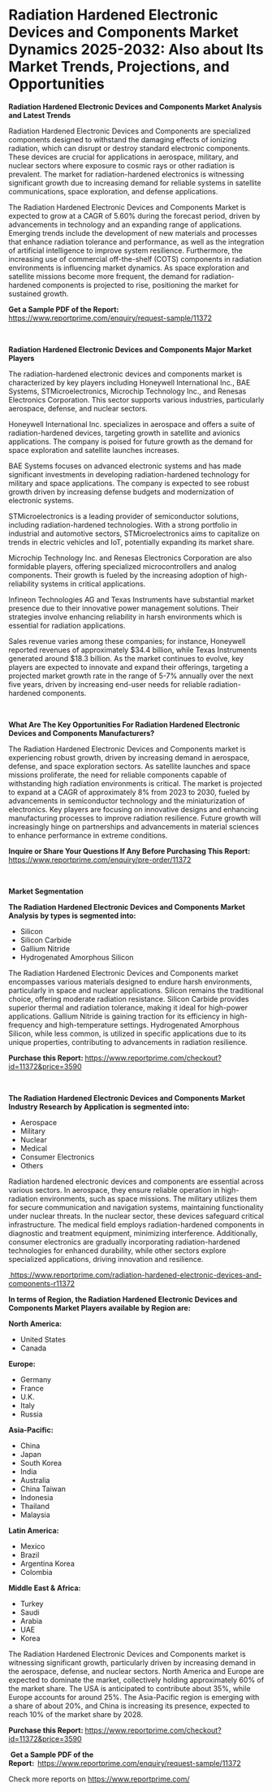 <p><h1>Radiation Hardened Electronic Devices and Components Market Dynamics 2025-2032: Also about Its Market Trends, Projections, and Opportunities</h1></p><p><strong>Radiation Hardened Electronic Devices and Components Market Analysis and Latest Trends</strong></p>
<p><p>Radiation Hardened Electronic Devices and Components are specialized components designed to withstand the damaging effects of ionizing radiation, which can disrupt or destroy standard electronic components. These devices are crucial for applications in aerospace, military, and nuclear sectors where exposure to cosmic rays or other radiation is prevalent. The market for radiation-hardened electronics is witnessing significant growth due to increasing demand for reliable systems in satellite communications, space exploration, and defense applications.</p><p>The Radiation Hardened Electronic Devices and Components Market is expected to grow at a CAGR of 5.60% during the forecast period, driven by advancements in technology and an expanding range of applications. Emerging trends include the development of new materials and processes that enhance radiation tolerance and performance, as well as the integration of artificial intelligence to improve system resilience. Furthermore, the increasing use of commercial off-the-shelf (COTS) components in radiation environments is influencing market dynamics. As space exploration and satellite missions become more frequent, the demand for radiation-hardened components is projected to rise, positioning the market for sustained growth.</p></p>
<p><strong>Get a Sample PDF of the Report:&nbsp;</strong> <a href="https://www.reportprime.com/enquiry/request-sample/11372?utm_campaign=3034&utm_medium=2&utm_source=Github&utm_content=ia&utm_term=20032025&utm_id=radiation-hardened-electronic-devices-and-components">https://www.reportprime.com/enquiry/request-sample/11372</a></p>
<p>&nbsp;</p>
<p><strong>Radiation Hardened Electronic Devices and Components Major Market Players</strong></p>
<p><p>The radiation-hardened electronic devices and components market is characterized by key players including Honeywell International Inc., BAE Systems, STMicroelectronics, Microchip Technology Inc., and Renesas Electronics Corporation. This sector supports various industries, particularly aerospace, defense, and nuclear sectors.</p><p>Honeywell International Inc. specializes in aerospace and offers a suite of radiation-hardened devices, targeting growth in satellite and avionics applications. The company is poised for future growth as the demand for space exploration and satellite launches increases.</p><p>BAE Systems focuses on advanced electronic systems and has made significant investments in developing radiation-hardened technology for military and space applications. The company is expected to see robust growth driven by increasing defense budgets and modernization of electronic systems.</p><p>STMicroelectronics is a leading provider of semiconductor solutions, including radiation-hardened technologies. With a strong portfolio in industrial and automotive sectors, STMicroelectronics aims to capitalize on trends in electric vehicles and IoT, potentially expanding its market share.</p><p>Microchip Technology Inc. and Renesas Electronics Corporation are also formidable players, offering specialized microcontrollers and analog components. Their growth is fueled by the increasing adoption of high-reliability systems in critical applications.</p><p>Infineon Technologies AG and Texas Instruments have substantial market presence due to their innovative power management solutions. Their strategies involve enhancing reliability in harsh environments which is essential for radiation applications.</p><p>Sales revenue varies among these companies; for instance, Honeywell reported revenues of approximately $34.4 billion, while Texas Instruments generated around $18.3 billion. As the market continues to evolve, key players are expected to innovate and expand their offerings, targeting a projected market growth rate in the range of 5-7% annually over the next five years, driven by increasing end-user needs for reliable radiation-hardened components.</p></p>
<p>&nbsp;</p>
<p><strong>What Are The Key Opportunities For Radiation Hardened Electronic Devices and Components Manufacturers?</strong></p>
<p><p>The Radiation Hardened Electronic Devices and Components market is experiencing robust growth, driven by increasing demand in aerospace, defense, and space exploration sectors. As satellite launches and space missions proliferate, the need for reliable components capable of withstanding high radiation environments is critical. The market is projected to expand at a CAGR of approximately 8% from 2023 to 2030, fueled by advancements in semiconductor technology and the miniaturization of electronics. Key players are focusing on innovative designs and enhancing manufacturing processes to improve radiation resilience. Future growth will increasingly hinge on partnerships and advancements in material sciences to enhance performance in extreme conditions.</p></p>
<p><strong>Inquire or Share Your Questions If Any Before Purchasing This Report:</strong> <a href="https://www.reportprime.com/enquiry/pre-order/11372?utm_campaign=3034&utm_medium=2&utm_source=Github&utm_content=ia&utm_term=20032025&utm_id=radiation-hardened-electronic-devices-and-components">https://www.reportprime.com/enquiry/pre-order/11372</a></p>
<p>&nbsp;</p>
<p><strong>Market Segmentation</strong></p>
<p><strong>The Radiation Hardened Electronic Devices and Components Market Analysis by types is segmented into:</strong></p>
<p><ul><li>Silicon</li><li>Silicon Carbide</li><li>Gallium Nitride</li><li>Hydrogenated Amorphous Silicon</li></ul></p>
<p><p>The Radiation Hardened Electronic Devices and Components market encompasses various materials designed to endure harsh environments, particularly in space and nuclear applications. Silicon remains the traditional choice, offering moderate radiation resistance. Silicon Carbide provides superior thermal and radiation tolerance, making it ideal for high-power applications. Gallium Nitride is gaining traction for its efficiency in high-frequency and high-temperature settings. Hydrogenated Amorphous Silicon, while less common, is utilized in specific applications due to its unique properties, contributing to advancements in radiation resilience.</p></p>
<p><strong>Purchase this Report:&nbsp;</strong><a href="https://www.reportprime.com/checkout?id=11372&price=3590&utm_campaign=3034&utm_medium=2&utm_source=Github&utm_content=ia&utm_term=20032025&utm_id=radiation-hardened-electronic-devices-and-components">https://www.reportprime.com/checkout?id=11372&price=3590</a></p>
<p>&nbsp;</p>
<p><strong>The Radiation Hardened Electronic Devices and Components Market Industry Research by Application is segmented into:</strong></p>
<p><ul><li>Aerospace</li><li>Military</li><li>Nuclear</li><li>Medical</li><li>Consumer Electronics</li><li>Others</li></ul></p>
<p><p>Radiation hardened electronic devices and components are essential across various sectors. In aerospace, they ensure reliable operation in high-radiation environments, such as space missions. The military utilizes them for secure communication and navigation systems, maintaining functionality under nuclear threats. In the nuclear sector, these devices safeguard critical infrastructure. The medical field employs radiation-hardened components in diagnostic and treatment equipment, minimizing interference. Additionally, consumer electronics are gradually incorporating radiation-hardened technologies for enhanced durability, while other sectors explore specialized applications, driving innovation and resilience.</p></p>
<p><a href="https://www.reportprime.com/radiation-hardened-electronic-devices-and-components-r11372?utm_campaign=3034&utm_medium=2&utm_source=Github&utm_content=ia&utm_term=20032025&utm_id=radiation-hardened-electronic-devices-and-components">&nbsp;https://www.reportprime.com/radiation-hardened-electronic-devices-and-components-r11372</a></p>
<p><strong>In terms of Region, the Radiation Hardened Electronic Devices and Components Market Players available by Region are:</strong></p>
<p>
    <p> <strong> North America: </strong>
        <ul>
            <li>United States</li>
            <li>Canada</li>
        </ul>
        </p> 
    <p> <strong> Europe: </strong>
        <ul>
            <li>Germany</li>
            <li>France</li>
            <li>U.K.</li>
            <li>Italy</li>
            <li>Russia</li>
        </ul>
        </p> 
    <p> <strong> Asia-Pacific: </strong>
        <ul>
            <li>China</li>
            <li>Japan</li>
            <li>South Korea</li>
            <li>India</li>
            <li>Australia</li>
            <li>China Taiwan</li>
            <li>Indonesia</li>
            <li>Thailand</li>
            <li>Malaysia</li>
        </ul>
        </p> 
    <p> <strong> Latin America: </strong>
        <ul>
            <li>Mexico</li>
            <li>Brazil</li>
            <li>Argentina Korea</li>
            <li>Colombia</li>
        </ul>
        </p> 
    <p> <strong> Middle East & Africa: </strong>
        <ul>
            <li>Turkey</li>
            <li>Saudi</li>
            <li>Arabia</li>
            <li>UAE</li>
            <li>Korea</li>
        </ul>
    </p>
    </p>
<p><p>The Radiation Hardened Electronic Devices and Components market is witnessing significant growth, particularly driven by increasing demand in the aerospace, defense, and nuclear sectors. North America and Europe are expected to dominate the market, collectively holding approximately 60% of the market share. The USA is anticipated to contribute about 35%, while Europe accounts for around 25%. The Asia-Pacific region is emerging with a share of about 20%, and China is increasing its presence, expected to reach 10% of the market share by 2028.</p></p>
<p><strong>Purchase this Report: </strong><a href="https://www.reportprime.com/checkout?id=11372&price=3590&utm_campaign=3034&utm_medium=2&utm_source=Github&utm_content=ia&utm_term=20032025&utm_id=radiation-hardened-electronic-devices-and-components">https://www.reportprime.com/checkout?id=11372&price=3590</a></p>
<p>&nbsp;<strong>Get a Sample PDF of the Report:&nbsp;&nbsp;</strong><a href="https://www.reportprime.com/enquiry/request-sample/11372?utm_campaign=3034&utm_medium=2&utm_source=Github&utm_content=ia&utm_term=20032025&utm_id=radiation-hardened-electronic-devices-and-components">https://www.reportprime.com/enquiry/request-sample/11372</a></p>
<p><strong></strong></p>
<p>Check more reports on <a href="https://www.reportprime.com/?utm_campaign=3034&utm_medium=2&utm_source=Github&utm_content=ia&utm_term=20032025&utm_id=radiation-hardened-electronic-devices-and-components">https://www.reportprime.com/</a></p>